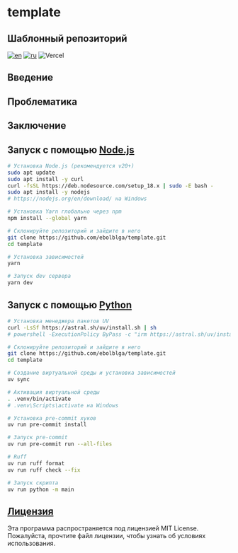# template
## Шаблонный репозиторий

[![en](https://img.shields.io/badge/lang-en-red.svg)](https://github.com/ebolblga/template/blob/master/README.md) <!-- Edit URL here -->
[![ru](https://img.shields.io/badge/lang-ru-green.svg)](https://github.com/ebolblga/template/blob/master/README.ru.md) <!-- Edit URL here -->
![Vercel](https://vercelbadge.vercel.app/api/ebolblga/template) <!-- Edit URL here -->
<!-- DeepWiki badge here: https://deepwiki.ryoppippi.com/ -->

## Введение

## Проблематика

## Заключение

## Запуск с помощью [Node.js](https://nodejs.org/en/)
```bash
# Установка Node.js (рекомендуется v20+)
sudo apt update
sudo apt install -y curl
curl -fsSL https://deb.nodesource.com/setup_18.x | sudo -E bash -
sudo apt install -y nodejs
# https://nodejs.org/en/download/ на Windows

# Установка Yarn глобально через npm
npm install --global yarn

# Склонируйте репозиторий и зайдите в него
git clone https://github.com/ebolblga/template.git
cd template

# Установка зависимостей
yarn

# Запуск dev сервера
yarn dev
```

## Запуск с помощью [Python](https://www.python.org/downloads/)
```bash
# Установка менеджера пакетов UV
curl -LsSf https://astral.sh/uv/install.sh | sh
# powershell -ExecutionPolicy ByPass -c "irm https://astral.sh/uv/install.ps1 | iex" на Windows

# Склонируйте репозиторий и зайдите в него
git clone https://github.com/ebolblga/template.git
cd template

# Создание виртуальной среды и установка зависимостей
uv sync

# Активация виртуальной среды
. .venv/bin/activate
# .venv\Scripts\activate на Windows

# Установка pre-commit хуков
uv run pre-commit install

# Запуск pre-commit
uv run pre-commit run --all-files

# Ruff
uv run ruff format
uv run ruff check --fix

# Запуск скрипта
uv run python -m main
```

## [Лицензия](https://github.com/ebolblga/template/blob/master/LICENSE.md) <!-- Edit URL here -->
Эта программа распространяется под лицензией MIT License. Пожалуйста, прочтите файл лицензии, чтобы узнать об условиях использования.
